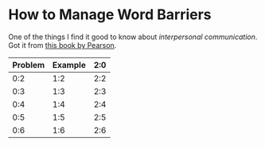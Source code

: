 # How to Manage Word Barriers

One of the things I find it good to know about *interpersonal communication*. Got it from [this book by Pearson](http://www.isbnsearch.org/isbn/9781292040318).

| Problem | Example | 2:0 |
| -- | -- | -- |
| 0:2 | 1:2 | 2:2 |
| 0:3 | 1:3 | 2:3 |
| 0:4 | 1:4 | 2:4 |
| 0:5 | 1:5 | 2:5 |
| 0:6 | 1:6 | 2:6 |

